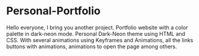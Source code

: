 # Personal-Portfolio
Hello everyone, I bring you another project. Portfolio website with a color palette in dark-neon mode. Personal Dark-Neon theme using HTML and CSS. With several animations using Keyframes and Animations, all the links buttons with animations, animations to open the page among others. 
